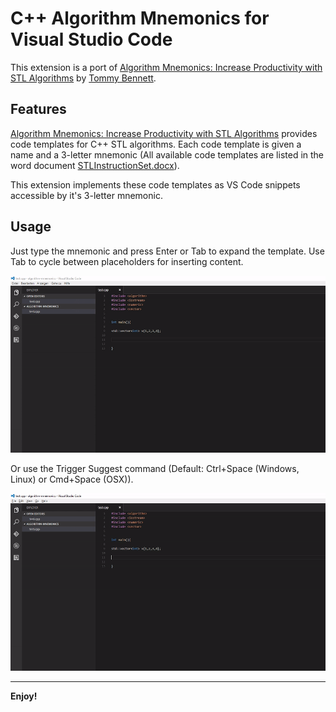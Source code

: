 # C++ Algorithm Mnemonics for Visual Studio Code

This extension is a port of [Algorithm Mnemonics: Increase Productivity with STL Algorithms](https://github.com/tommybennett/algorithm-mnemonics) by [Tommy Bennett](https://github.com/tommybennett). 


## Features

[Algorithm Mnemonics: Increase Productivity with STL Algorithms](https://github.com/tommybennett/algorithm-mnemonics) provides code templates for C++ STL algorithms. 
Each code template is given a name and a 3-letter mnemonic (All available code templates are listed in the word document [STLInstructionSet.docx](https://github.com/tommybennett/algorithm-mnemonics/blob/master/STLInstructionSet.docx)).

This extension implements these code templates as VS Code snippets accessible by it's 3-letter mnemonic. 



## Usage
Just type the mnemonic and press Enter or Tab to expand the template. Use Tab to cycle between placeholders for inserting content.

![example 1](./images/example1.gif "Usage example 1")

Or use the Trigger Suggest command (Default: Ctrl+Space (Windows, Linux) or Cmd+Space (OSX)).

![example 2](./images/example2-trigger-suggest.gif "Usage example 2")



-----------------------------------------------------------------------------------------------------------

**Enjoy!**